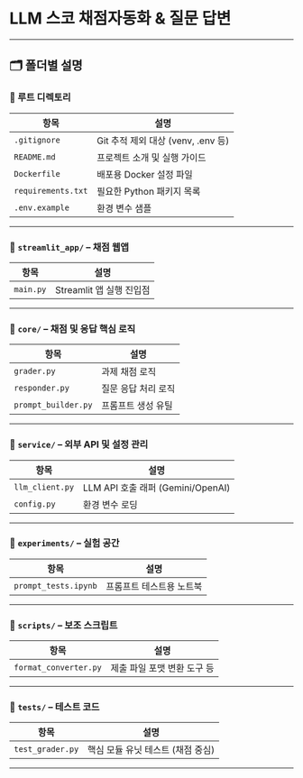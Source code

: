 # LLM 스코 채점자동화 & 질문 답변


---

## 🗂️ 폴더별 설명

### 🔹 루트 디렉토리

| 항목 | 설명 |
|------|------|
| `.gitignore` | Git 추적 제외 대상 (venv, .env 등) |
| `README.md` | 프로젝트 소개 및 실행 가이드 |
| `Dockerfile` | 배포용 Docker 설정 파일 |
| `requirements.txt` | 필요한 Python 패키지 목록 |
| `.env.example` | 환경 변수 샘플 |

---

### 🔹 `streamlit_app/` – 채점 웹앱

| 항목 | 설명 |
|------|------|
| `main.py` | Streamlit 앱 실행 진입점 |

---

### 🔹 `core/` – 채점 및 응답 핵심 로직

| 항목 | 설명 |
|------|------|
| `grader.py` | 과제 채점 로직 |
| `responder.py` | 질문 응답 처리 로직 |
| `prompt_builder.py` | 프롬프트 생성 유틸 |

---

### 🔹 `service/` – 외부 API 및 설정 관리

| 항목 | 설명 |
|------|------|
| `llm_client.py` | LLM API 호출 래퍼 (Gemini/OpenAI) |
| `config.py` | 환경 변수 로딩 |

---

### 🔹 `experiments/` – 실험 공간

| 항목 | 설명 |
|------|------|
| `prompt_tests.ipynb` | 프롬프트 테스트용 노트북 |

---

### 🔹 `scripts/` – 보조 스크립트

| 항목 | 설명 |
|------|------|
| `format_converter.py` | 제출 파일 포맷 변환 도구 등 |

---

### 🔹 `tests/` – 테스트 코드

| 항목 | 설명 |
|------|------|
| `test_grader.py` | 핵심 모듈 유닛 테스트 (채점 중심) |

---
